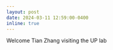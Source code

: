 ```yaml
---
layout: post
date: 2024-03-11 12:59:00-0400
inline: true
---
```


Welcome Tian Zhang visiting the UP lab
